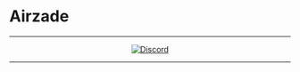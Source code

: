 # Airzade
---
<div align="center">
  	<a href="https://dc.airzade.de">
		<img alt="Discord" src="https://img.shields.io/discord/986611039221207121?color=blue&label=German&logo=Discord&style=flat">	
	</a>
	<a href="https://airzade.com/>
		<img alt="Website" src="https://img.shields.io/website?down_color=red&down_message=Offline&label=Website&up_color=green&up_message=Online&url=https%3A%2F%2Fairzade.com">
	</a>
</div>

---
